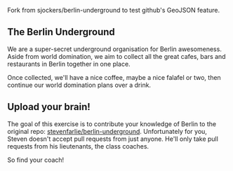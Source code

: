 Fork from sjockers/berlin-underground to test github's GeoJSON feature.

The Berlin Underground
------------------

We are a super-secret underground organisation for Berlin
awesomeness. Aside from world domination, we aim to collect all the
great cafes, bars and restaurants in Berlin together in one place.

Once collected, we'll have a nice coffee, maybe a nice falafel or two,
then continue our world domination plans over a drink.

Upload your brain!
------------------

The goal of this exercise is to contribute your knowledge of Berlin to
the original repo:
[stevenfarlie/berlin-underground](https://github.com/stevenfarlie/berlin-underground). Unfortunately
for you, Steven doesn't accept pull requests from just anyone. He'll
only take pull requests from his lieutenants, the class coaches.

So find your coach!
